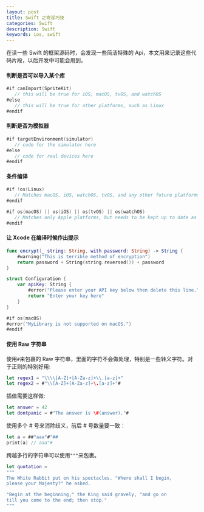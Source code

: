 ```yaml
---
layout: post
title: Swift 之奇淫巧技
categories: Swift
description: Swift
keywords: ios, swift
---
```


在读一些 Swift 的框架源码时，会发现一些简洁特殊的 Api，本文用来记录这些代码片段，以后开发中可能会用到。


#### 判断是否可以导入某个库
```swift
#if canImport(SpriteKit)
   // this will be true for iOS, macOS, tvOS, and watchOS
#else
   // this will be true for other platforms, such as Linux
#endif
```

#### 判断是否为模拟器
```swift
#if targetEnvironment(simulator)
   // code for the simulator here
#else
   // code for real devices here
#endif
```

#### 条件编译
```swift
#if !os(Linux)
   // Matches macOS, iOS, watchOS, tvOS, and any other future platforms
#endif

#if os(macOS) || os(iOS) || os(tvOS) || os(watchOS)
   // Matches only Apple platforms, but needs to be kept up to date as new platforms are added
#endif
```

#### 让 Xcode 在编译时候作出提示
```swift
func encrypt(_ string: String, with password: String) -> String {
    #warning("This is terrible method of encryption")
    return password + String(string.reversed()) + password
}

struct Configuration {
    var apiKey: String {
        #error("Please enter your API key below then delete this line.")
        return "Enter your key here"
    }
}

#if os(macOS)
#error("MyLibrary is not supported on macOS.")
#endif
```
#### 使用 Raw 字符串
使用`#`来包裹的 Raw 字符串，里面的字符不会做处理，特别是一些转义字符。对于正则的特别好用:
```swift
let regex1 = "\\\\[A-Z]+[A-Za-z]+\\.[a-z]+"
let regex2 = #"\\[A-Z]+[A-Za-z]+\.[a-z]+"#
```
插值需要这样做:
```swift
let answer = 42
let dontpanic = #"The answer is \#(answer)."#
```
使用多个 # 号来消除歧义，前后 # 号数量要一致：
```swift
let a = ##"aaa"#"##
print(a) // aaa"#
```

跨越多行的字符串可以使用`"""`来包裹。
```swift
let quotation = 
"""
The White Rabbit put on his spectacles. "Where shall I begin,
please your Majesty?" he asked.

"Begin at the beginning," the King said gravely, "and go on
till you come to the end; then stop."
"""
```